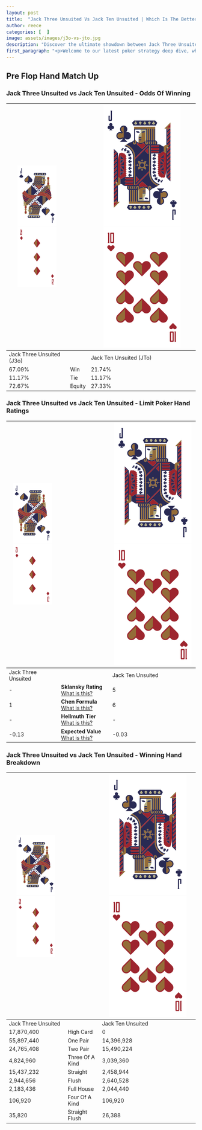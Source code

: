 ```yaml
---
layout: post
title:  "Jack Three Unsuited Vs Jack Ten Unsuited | Which Is The Better Hand In Poker? A Complete Guide"
author: reece
categories: [  ]
image: assets/images/j3o-vs-jto.jpg
description: "Discover the ultimate showdown between Jack Three Unsuited and Jack Ten Unsuited in poker! Uncover the odds, strategies, and scenarios where one hand triumphs over the other. Get ready to up your poker game with this thrilling analysis."
first_paragraph: "<p>Welcome to our latest poker strategy deep dive, where we're pitting two distinct hands against each other in a high-stakes showdown: Jack Three Unsuited vs Jack Ten Unsuited.</p><p>In the dynamic world of poker, every decision counts, and knowing which hand holds the upper hand is key to your success at the table.</p><p>In this article, we'll dissect these two hands, explore the scenarios where one dominates the other, and equip you with the knowledge to make strategic choices that can tip the odds in your favor.</p><p>Get ready to unravel the intriguing dynamics of these poker hands and elevate your game to new heights.</p>"
---
```




[comment]: # (sp0)

## Pre Flop Hand Match Up

<div class="table hand-ratings" markdown="1"> 



### Jack Three Unsuited vs Jack Ten Unsuited - Odds Of Winning


    
| ![image info](assets/images/hand1/J.png) ![image info](assets/images/hand1/3o.png) |  | ![image info](assets/images/hand2/J.png) ![image info](assets/images/hand2/To.png) |
| -------- | -------- | -------- |
| Jack Three Unsuited (J3o) |  | Jack Ten Unsuited (JTo) |
| 67.09% | Win | 21.74% |
| 11.17% | Tie | 11.17% |
| 72.67% | Equity | 27.33% |




[comment]: # (sp1)



### Jack Three Unsuited vs Jack Ten Unsuited - Limit Poker Hand Ratings


    
| ![image info](assets/images/hand1/J.png) ![image info](assets/images/hand1/3o.png) |  | ![image info](assets/images/hand2/J.png) ![image info](assets/images/hand2/To.png) |
| -------- | -------- | -------- |
| Jack Three Unsuited |  | Jack Ten Unsuited |
| - | **Sklansky Rating** [What is this?](/sklansky-rating-explained) | 5 |
| 1 | **Chen Formula** [What is this?](/chen-formula-explained) | 6 |
| - | **Hellmuth Tier** [What is this?](/Hellmuth-tier-explained) | - |
| -0.13 | **Expected Value** [What is this?](/expected-value-explained) | -0.03 |




[comment]: # (sp2)



### Jack Three Unsuited vs Jack Ten Unsuited - Winning Hand Breakdown


    
| ![image info](assets/images/hand1/J.png) ![image info](assets/images/hand1/3o.png) |  | ![image info](assets/images/hand2/J.png) ![image info](assets/images/hand2/To.png) |
| -------- | -------- | -------- |
| Jack Three Unsuited |  | Jack Ten Unsuited |
| 17,870,400 | High Card | 0 |
| 55,897,440 | One Pair | 14,396,928 |
| 24,765,408 | Two Pair | 15,490,224 |
| 4,824,960 | Three Of A Kind | 3,039,360 |
| 15,437,232 | Straight | 2,458,944 |
| 2,944,656 | Flush | 2,640,528 |
| 2,183,436 | Full House | 2,044,440 |
| 106,920 | Four Of A Kind | 106,920 |
| 35,820 | Straight Flush | 26,388 |




[comment]: # (sp3)



</div>

[comment]: # (sp4)



[comment]: # (sp5)

